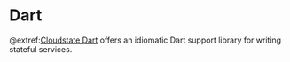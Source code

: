 # Dart

@extref:[Cloudstate Dart](dartdoc:index.html) offers an idiomatic Dart support library for writing stateful services.

